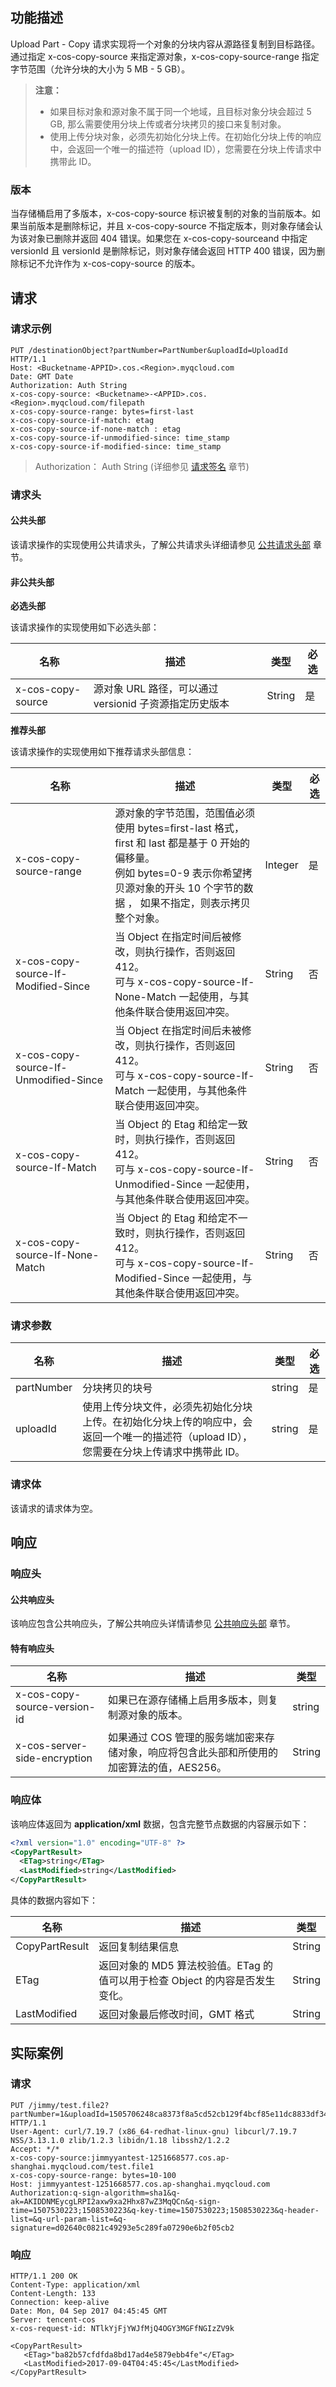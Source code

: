 ## 功能描述
Upload Part - Copy  请求实现将一个对象的分块内容从源路径复制到目标路径。通过指定 x-cos-copy-source 来指定源对象，x-cos-copy-source-range 指定字节范围（允许分块的大小为 5 MB - 5 GB）。

>**注意：**
>- 如果目标对象和源对象不属于同一个地域，且目标对象分块会超过 5 GB, 那么需要使用分块上传或者分块拷贝的接口来复制对象。
>- 使用上传分块对象，必须先初始化分块上传。在初始化分块上传的响应中，会返回一个唯一的描述符（upload ID），您需要在分块上传请求中携带此 ID。

### 版本
当存储桶启用了多版本，x-cos-copy-source 标识被复制的对象的当前版本。如果当前版本是删除标记，并且 x-cos-copy-source 不指定版本，则对象存储会认为该对象已删除并返回 404 错误。如果您在 x-cos-copy-sourceand 中指定 versionId 且 versionId 是删除标记，则对象存储会返回 HTTP 400 错误，因为删除标记不允许作为 x-cos-copy-source 的版本。

## 请求
### 请求示例

```
PUT /destinationObject?partNumber=PartNumber&uploadId=UploadId  HTTP/1.1
Host: <Bucketname-APPID>.cos.<Region>.myqcloud.com
Date: GMT Date
Authorization: Auth String
x-cos-copy-source: <Bucketname>-<APPID>.cos.<Region>.myqcloud.com/filepath
x-cos-copy-source-range: bytes=first-last
x-cos-copy-source-if-match: etag
x-cos-copy-source-if-none-match : etag
x-cos-copy-source-if-unmodified-since: time_stamp
x-cos-copy-source-if-modified-since: time_stamp
```

>Authorization： Auth String (详细参见 [请求签名](https://cloud.tencent.com/document/product/436/7778) 章节)


### 请求头

#### 公共头部
该请求操作的实现使用公共请求头，了解公共请求头详细请参见 [公共请求头部](https://cloud.tencent.com/document/product/436/7728) 章节。

#### 非公共头部

**必选头部**

该请求操作的实现使用如下必选头部：

| 名称         | 描述           | 类型     | 必选   |
| ----------- | ----------- | ------------- | ---- |
| x-cos-copy-source     | 源对象 URL 路径，可以通过 versionid 子资源指定历史版本         | String | 是    |


**推荐头部**

该请求操作的实现使用如下推荐请求头部信息：

| 名称          | 描述      | 类型     | 必选   |
| ---------------- | ---------- | ------ | -------- |
| x-cos-copy-source-range                    | 源对象的字节范围，范围值必须使用 bytes=first-last 格式，first 和 last 都是基于 0 开始的偏移量。<br>例如 bytes=0-9 表示你希望拷贝源对象的开头 10 个字节的数据 ， 如果不指定，则表示拷贝整个对象。       | Integer | 是    |
| x-cos-copy-source-If-Modified-Since   | 当 Object 在指定时间后被修改，则执行操作，否则返回 412。<br>可与 x-cos-copy-source-If-None-Match 一起使用，与其他条件联合使用返回冲突。 | String | 否    |
| x-cos-copy-source-If-Unmodified-Since | 当 Object 在指定时间后未被修改，则执行操作，否则返回 412。<br>可与 x-cos-copy-source-If-Match 一起使用，与其他条件联合使用返回冲突。 | String | 否    |
| x-cos-copy-source-If-Match            | 当 Object 的 Etag 和给定一致时，则执行操作，否则返回 412。<br>可与 x-cos-copy-source-If-Unmodified-Since 一起使用，与其他条件联合使用返回冲突。 | String | 否    |
| x-cos-copy-source-If-None-Match       | 当 Object 的 Etag 和给定不一致时，则执行操作，否则返回 412。<br>可与 x-cos-copy-source-If-Modified-Since 一起使用，与其他条件联合使用返回冲突。 | String | 否    |

### 请求参数
 名称|描述|类型|必选
---|---|---|---
partNumber|分块拷贝的块号|string|是
uploadId|使用上传分块文件，必须先初始化分块上传。在初始化分块上传的响应中，会返回一个唯一的描述符（upload ID），您需要在分块上传请求中携带此 ID。|string|是

### 请求体
该请求的请求体为空。

## 响应

### 响应头
#### 公共响应头 
该响应包含公共响应头，了解公共响应头详情请参见 [公共响应头部](https://cloud.tencent.com/document/product/436/7729) 章节。

#### 特有响应头
名称|描述|类型
---|---|---
x-cos-copy-source-version-id|如果已在源存储桶上启用多版本，则复制源对象的版本。|string
x-cos-server-side-encryption | 如果通过 COS 管理的服务端加密来存储对象，响应将包含此头部和所使用的加密算法的值，AES256。 | String

### 响应体
该响应体返回为 **application/xml** 数据，包含完整节点数据的内容展示如下：

```xml
<?xml version="1.0" encoding="UTF-8" ?>
<CopyPartResult>
  <ETag>string</ETag>
  <LastModified>string</LastModified>
</CopyPartResult>
```

具体的数据内容如下：

| 名称          | 描述             | 类型     |
| ---------- | ------------------- | ------ |
| CopyPartResult | 返回复制结果信息           | String |
| ETag             | 返回对象的 MD5 算法校验值。ETag 的值可以用于检查 Object 的内容是否发生变化。 | String |
| LastModified     | 返回对象最后修改时间，GMT 格式        | String |

## 实际案例
### 请求

```
PUT /jimmy/test.file2?partNumber=1&uploadId=1505706248ca8373f8a5cd52cb129f4bcf85e11dc8833df34f4f5bcc456c99c42cd1ffa2f9 HTTP/1.1
User-Agent: curl/7.19.7 (x86_64-redhat-linux-gnu) libcurl/7.19.7 NSS/3.13.1.0 zlib/1.2.3 libidn/1.18 libssh2/1.2.2
Accept: */*
x-cos-copy-source:jimmyyantest-1251668577.cos.ap-shanghai.myqcloud.com/test.file1
x-cos-copy-source-range: bytes=10-100
Host: jimmyyantest-1251668577.cos.ap-shanghai.myqcloud.com
Authorization:q-sign-algorithm=sha1&q-ak=AKIDDNMEycgLRPI2axw9xa2Hhx87wZ3MqQCn&q-sign-time=1507530223;1508530223&q-key-time=1507530223;1508530223&q-header-list=&q-url-param-list=&q-signature=d02640c0821c49293e5c289fa07290e6b2f05cb2
```

### 响应

```
HTTP/1.1 200 OK
Content-Type: application/xml
Content-Length: 133 
Connection: keep-alive 
Date: Mon, 04 Sep 2017 04:45:45 GMT
Server: tencent-cos
x-cos-request-id: NTlkYjFjYWJfMjQ4OGY3MGFfNGIzZV9k

<CopyPartResult>
   <ETag>"ba82b57cfdfda8bd17ad4e5879ebb4fe"</ETag>
   <LastModified>2017-09-04T04:45:45</LastModified>
</CopyPartResult>
```
